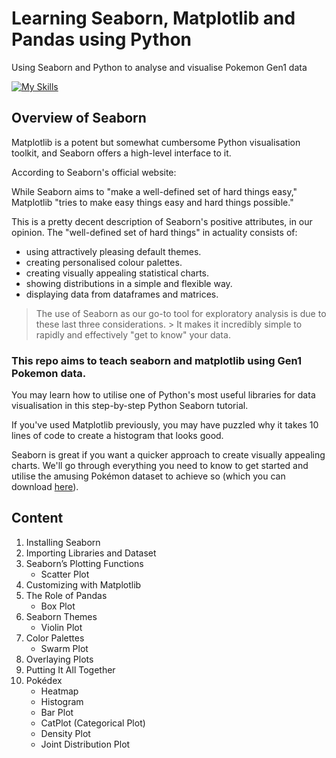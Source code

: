 # Learning Seaborn, Matplotlib and Pandas using Python
 Using Seaborn and Python to analyse and visualise Pokemon Gen1 data
 
 [![My Skills](https://skills.thijs.gg/icons?i=py,md,git)](https://skills.thijs.gg)

## Overview of Seaborn
Matplotlib is a potent but somewhat cumbersome Python visualisation toolkit, and Seaborn offers a high-level interface to it.

According to Seaborn's official website:

While Seaborn aims to "make a well-defined set of hard things easy," Matplotlib "tries to make easy things easy and hard things possible."

This is a pretty decent description of Seaborn's positive attributes, in our opinion. The "well-defined set of hard things" in actuality consists of:

<ul>
<li>using attractively pleasing default themes.</li>
<li>creating personalised colour palettes.</li>
<li>creating visually appealing statistical charts.</li>
<li>showing distributions in a simple and flexible way.</li>
<li>displaying data from dataframes and matrices.</li>
</ul>

> The use of Seaborn as our go-to tool for exploratory analysis is due to these last three considerations. > It makes it incredibly simple to rapidly and effectively "get to know" your data.

### This repo aims to teach seaborn and matplotlib using Gen1 Pokemon data.

You may learn how to utilise one of Python's most useful libraries for data visualisation in this step-by-step Python Seaborn tutorial.

If you've used Matplotlib previously, you may have puzzled why it takes 10 lines of code to create a histogram that looks good.

Seaborn is great if you want a quicker approach to create visually appealing charts. We'll go through everything you need to know to get started and utilise the amusing Pokémon dataset to achieve so (which you can download [here](https://raw.githubusercontent.com/SubaashNair/SeabornPython/main/Pokemon.csv?token=GHSAT0AAAAAABX7CQHFPISPVTNRI4BB4NXIYYF5ZYA)).

## Content


1. Installing Seaborn
2. Importing Libraries and Dataset
3. Seaborn’s Plotting Functions
   * Scatter Plot
4. Customizing with Matplotlib
5. The Role of Pandas
   * Box Plot
6. Seaborn Themes
   * Violin Plot
7. Color Palettes
   * Swarm Plot
8. Overlaying Plots
9. Putting It All Together
10. Pokédex
    * Heatmap
    * Histogram
    * Bar Plot
    * CatPlot (Categorical Plot)
    * Density Plot
    * Joint Distribution Plot
